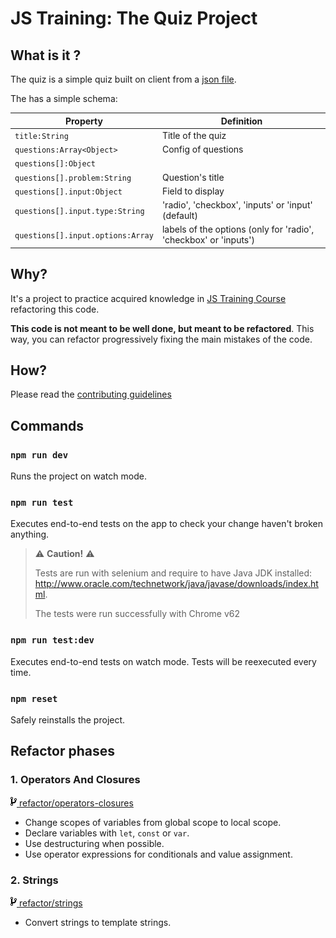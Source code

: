 # JS Training: The Quiz Project

## What is it ?

The quiz is a simple quiz built on client from a [json file](https://github.com/we-learn-js/js-training-practice/blob/master/src/data/quiz.json).

The has a simple schema:

| Property | Definition |
| -- | -- |
| `title:String` | Title of the quiz |
| `questions:Array<Object>` | Config of questions |
| `questions[]:Object` | |
| `questions[].problem:String` | Question's title|
| `questions[].input:Object` | Field to display |
| `questions[].input.type:String` | 'radio', 'checkbox', 'inputs' or 'input' (default) |
| `questions[].input.options:Array` | labels of the options (only for 'radio', 'checkbox' or 'inputs') |

## Why?

It's a project to practice acquired knowledge in [JS Training Course](https://github.com/we-learn-js/js-training) refactoring this code.

**This code is not meant to be well done, but meant to be refactored**. This way, you can refactor progressively fixing the main mistakes of the code.

## How?

Please read the [contributing guidelines](./CONTRIBUTING.md)

## Commands

### `npm run dev`

Runs the project on watch mode.

### `npm run test`

Executes end-to-end tests on the app to check your change haven't broken anything.

> :warning: **Caution!** :warning:
>
> Tests are run with selenium and require to have Java JDK installed: http://www.oracle.com/technetwork/java/javase/downloads/index.html.
>
> The tests were run successfully with Chrome v62

### `npm run test:dev`

Executes end-to-end tests on watch mode. Tests will be reexecuted every time.

### `npm reset`

Safely reinstalls the project.


## Refactor phases

### 1. Operators And Closures

[![branch-icon] refactor/operators-closures](https://github.com/we-learn-js/js-training-practice/tree/refactor/operators-closures)

* Change scopes of variables from global scope to local scope.
* Declare variables with `let`, `const` or `var`.
* Use destructuring when possible.
* Use operator expressions for conditionals and value assignment.

### 2. Strings

[![branch-icon] refactor/strings](https://github.com/we-learn-js/js-training-practice/tree/refactor/strings)

* Convert strings to template strings.

[branch-icon]: ./.github/images/git-branch.png
